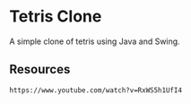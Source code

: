# Tetris Clone

A simple clone of tetris using Java and Swing.

## Resources

`https://www.youtube.com/watch?v=RxWS5h1UfI4`
